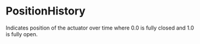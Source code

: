 PositionHistory
===============

Indicates position of the actuator over time where 0.0 is fully closed and 1.0 is fully open.
